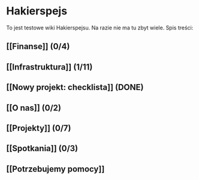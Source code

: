 Hakierspejs
===========

To jest testowe wiki Hakierspejsu. Na razie nie ma tu zbyt wiele. Spis treści:

<!--

ls * | rg -v '^Home.md$' | sed -e 's/\.md$/]]/g' -e 's/^/## [[/g' | sort

-->

## [[Finanse]] (0/4)
## [[Infrastruktura]] (1/11)
## [[Nowy projekt: checklista]] (DONE)
## [[O nas]] (0/2)
## [[Projekty]] (0/7)
## [[Spotkania]] (0/3)
## [[Potrzebujemy pomocy]]
